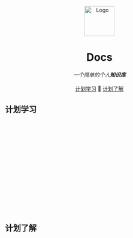 
<p align="center">
  <a href="https://github.com/xjuunn/docs/">
    <img src="https://raw.githubusercontent.com/xjuunn/Minecraft-Texture/main/%E8%B4%B4%E5%9B%BE/item/ico/writable_book.ico" alt="Logo" width="80" height="80">
  </a>

  <h1 align="center">Docs</h3>
  <div align="center">
    <i> 一个简单的个人<b>知识库</b></i> <br/> <br/>
    <a href='#计划学习'>计划学习</a> 📅 <a href='#计划了解'>计划了解</a>
  </div>

## 计划学习

 <br/> <br/> <br/> <br/> <br/> <br/> <br/> <br/> <br/> <br/> <br/> <br/> <br/> <br/> 




## 计划了解

<br/> <br/> <br/> <br/> <br/> <br/> <br/> <br/> <br/> <br/> <br/> <br/> <br/> <br/> <br/> <br/> 

